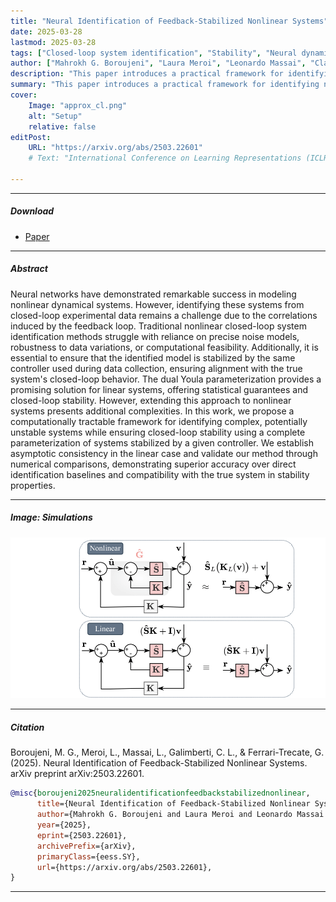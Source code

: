 ```yaml
---
title: "Neural Identification of Feedback-Stabilized Nonlinear Systems"
date: 2025-03-28
lastmod: 2025-03-28
tags: ["Closed-loop system identification", "Stability", "Neural dynamical systems"]
author: ["Mahrokh G. Boroujeni", "Laura Meroi", "Leonardo Massai", "Clara L. Galimberti", "Giancarlo Ferrari-Trecate"]
description: "This paper introduces a practical framework for identifying nonlinear dynamical systems from closed-loop data while guaranteeing stability under the original controller. Building on the dual Youla parameterization, the method extends this idea to nonlinear settings using a complete parameterization of systems stabilized by a given controller. The approach ensures closed-loop stability, is computationally efficient, and achieves higher accuracy than direct identification methods. It is also asymptotically consistent in the linear case, with numerical results supporting its effectiveness."
summary: "This paper introduces a practical framework for identifying nonlinear dynamical systems from closed-loop data while guaranteeing stability under the original controller. Building on the dual Youla parameterization, the method extends this idea to nonlinear settings using a complete parameterization of systems stabilized by a given controller. The approach ensures closed-loop stability, is computationally efficient, and achieves higher accuracy than direct identification methods. It is also asymptotically consistent in the linear case, with numerical results supporting its effectiveness."
cover:
    Image: "approx_cl.png"
    alt: "Setup"
    relative: false
editPost:
    URL: "https://arxiv.org/abs/2503.22601"
    # Text: "International Conference on Learning Representations (ICLR)"

---
```


---

##### Download

+ [Paper](sysid.pdf)

---

##### Abstract

Neural networks have demonstrated remarkable success in modeling nonlinear dynamical systems. However, identifying these systems from closed-loop experimental data remains a challenge due to the correlations induced by the feedback loop. Traditional nonlinear closed-loop system identification methods struggle with reliance on precise noise models, robustness to data variations, or computational feasibility. Additionally, it is essential to ensure that the identified model is stabilized by the same controller used during data collection, ensuring alignment with the true system's closed-loop behavior. The dual Youla parameterization provides a promising solution for linear systems, offering statistical guarantees and closed-loop stability. However, extending this approach to nonlinear systems presents additional complexities. In this work, we propose a computationally tractable framework for identifying complex, potentially unstable systems while ensuring closed-loop stability using a complete parameterization of systems stabilized by a given controller. We establish asymptotic consistency in the linear case and validate our method through numerical comparisons, demonstrating superior accuracy over direct identification baselines and compatibility with the true system in stability properties.

---

##### Image: Simulations

![](approx_cl.png)

---

##### Citation

Boroujeni, M. G., Meroi, L., Massai, L., Galimberti, C. L., & Ferrari-Trecate, G. (2025). Neural Identification of Feedback-Stabilized Nonlinear Systems. arXiv preprint arXiv:2503.22601.

```BibTeX
@misc{boroujeni2025neuralidentificationfeedbackstabilizednonlinear,
      title={Neural Identification of Feedback-Stabilized Nonlinear Systems}, 
      author={Mahrokh G. Boroujeni and Laura Meroi and Leonardo Massai and Clara L. Galimberti and Giancarlo Ferrari-Trecate},
      year={2025},
      eprint={2503.22601},
      archivePrefix={arXiv},
      primaryClass={eess.SY},
      url={https://arxiv.org/abs/2503.22601}, 
}
```

---


